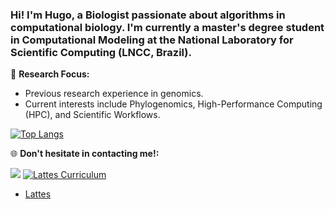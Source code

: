 ### Hi! I'm Hugo, a Biologist passionate about algorithms in computational biology. I'm currently a master's degree student in Computational Modeling at the National Laboratory for Scientific Computing (LNCC, Brazil). 

🔬 **Research Focus:**
- Previous research experience in genomics.
- Current interests include Phylogenomics, High-Performance Computing (HPC), and Scientific Workflows.

[![Top Langs](https://github-readme-stats-git-masterrstaa-rickstaa.vercel.app/api/top-langs/?username=Oliveira-Hugo)](https://github.com/anuraghazra/github-readme-stats)

🌐 **Don't hesitate in contacting me!:**

<a href = "mailto:hugodpaulaoliveira@gmail.com"><img loading="lazy" src="https://img.shields.io/badge/Gmail-D14836?style=for-the-badge&logo=gmail&logoColor=white" target="_blank"></a>
[![Lattes Curriculum](https://img.shields.io/badge/Lattes%20Curriculum-007ACC?style=for-the-badge&logo=book&logoColor=white)](https://www.lattes.cnpq.br/)


- [Lattes](https://lattes.cnpq.br/4603193130523804)

<!--
**Oliveira-Hugo/Oliveira-Hugo** is a ✨ _special_ ✨ repository because its `README.md` (this file) appears on your GitHub profile.

Here are some ideas to get you started:

- 🔭 I’m currently working on ...
- 🌱 I’m currently learning ...
- 👯 I’m looking to collaborate on ...
- 🤔 I’m looking for help with ...
- 💬 Ask me about ...
- 📫 How to reach me: ...
- 😄 Pronouns: ...
- ⚡ Fun fact: ...
-->
